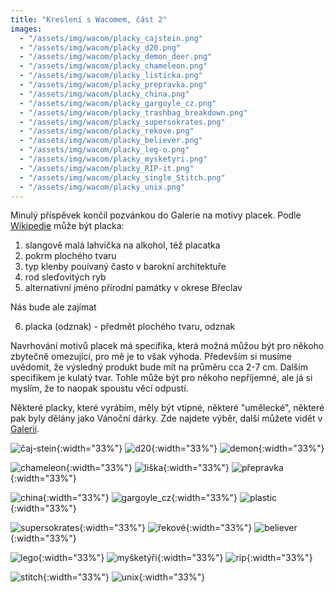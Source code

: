 ```yaml
---
title: "Kreslení s Wacomem, část 2"
images:
  - "/assets/img/wacom/placky_cajstein.png"
  - "/assets/img/wacom/placky_d20.png"
  - "/assets/img/wacom/placky_demon_deer.png"
  - "/assets/img/wacom/placky_chameleon.png"
  - "/assets/img/wacom/placky_listicka.png"
  - "/assets/img/wacom/placky_prepravka.png"
  - "/assets/img/wacom/placky_china.png"
  - "/assets/img/wacom/placky_gargoyle_cz.png"
  - "/assets/img/wacom/placky_trashbag_breakdown.png"
  - "/assets/img/wacom/placky_supersokrates.png"
  - "/assets/img/wacom/placky_rekove.png"
  - "/assets/img/wacom/placky_believer.png"
  - "/assets/img/wacom/placky_leg-o.png"
  - "/assets/img/wacom/placky_mysketyri.png"
  - "/assets/img/wacom/placky_RIP-it.png"
  - "/assets/img/wacom/placky_single_Stitch.png"
  - "/assets/img/wacom/placky_unix.png"
---
```

Minulý příspěvek končil pozvánkou do Galerie na motivy placek. 
Podle [Wikipedie](https://cs.wikipedia.org/wiki/Placka) může být placka:

1. slangově malá lahvička na alkohol, též placatka
2. pokrm plochého tvaru
3. typ klenby pouívaný často v barokní architektuře
4. rod sleďovitých ryb
5. alternativní jméno přírodní památky v okrese Břeclav

 Nás bude ale zajímat 
 
6. placka (odznak) - předmět plochého tvaru, odznak

Navrhování motivů placek má specifika, která možná můžou být pro někoho zbytečně omezující, pro mě je to však výhoda. Především si musíme uvědomit, že výsledný produkt bude mít na průměru cca 2-7 cm. Dalším specifikem je kulatý tvar. Tohle může být pro někoho nepříjemné, ale já si myslím, že to naopak spoustu věcí odpustí. 

Některé placky, které vyrábím, měly být vtipné, některé "umělecké", některé pak byly dělány jako Vánoční dárky.
Zde najdete výběr, další můžete vidět v [Galerii](/galerie/).


![čaj-stein](/assets/img/wacom/placky_cajstein.png){:width="33%"}
![d20](/assets/img/wacom/placky_d20.png){:width="33%"}
![demon](/assets/img/wacom/placky_demon_deer.png){:width="33%"}


![chameleon](/assets/img/wacom/placky_chameleon.png){:width="33%"}
![liška](/assets/img/wacom/placky_listicka.png){:width="33%"}
![přepravka](/assets/img/wacom/placky_prepravka.png){:width="33%"}


![china](/assets/img/wacom/placky_china.png){:width="33%"}
![gargoyle_cz](/assets/img/wacom/placky_gargoyle_cz.png){:width="33%"}
![plastic](/assets/img/wacom/placky_trashbag_breakdown.png){:width="33%"}

![supersokrates](/assets/img/wacom/placky_supersokrates.png){:width="33%"}
![řekové](/assets/img/wacom/placky_rekove.png){:width="33%"}
![believer](/assets/img/wacom/placky_believer.png){:width="33%"}

![lego](/assets/img/wacom/placky_leg-o.png){:width="33%"}
![myšketýři](/assets/img/wacom/placky_mysketyri.png){:width="33%"}
![rip](/assets/img/wacom/placky_RIP-it.png){:width="33%"}

![stitch](/assets/img/wacom/placky_single_Stitch.png){:width="33%"}
![unix](/assets/img/wacom/placky_unix.png){:width="33%"}


